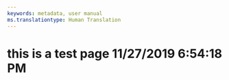 ```yaml
---
keywords: metadata, user manual
ms.translationtype: Human Translation
---
```

# this is a test page 11/27/2019 6:54:18 PM
